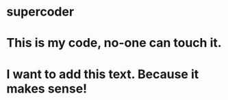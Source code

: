 # supercoder
# This is my code, no-one can touch it.

# I want to add this text. Because it makes sense!
